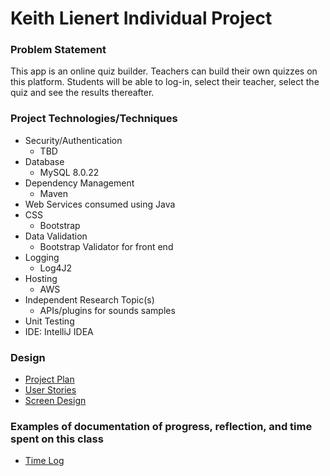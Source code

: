 # Keith Lienert Individual Project

### Problem Statement
This app is an online quiz builder.
Teachers can build their own quizzes on this platform.
Students will be able to log-in, select their teacher, select the quiz and see the results thereafter. 
 





### Project Technologies/Techniques

* Security/Authentication
  * TBD
* Database
    * MySQL 8.0.22
* Dependency Management
    * Maven
* Web Services consumed using Java
* CSS
    * Bootstrap
* Data Validation
    * Bootstrap Validator for front end
* Logging
  * Log4J2
* Hosting
    * AWS
* Independent Research Topic(s)
  * APIs/plugins for sounds samples
* Unit Testing    
* IDE: IntelliJ IDEA

### Design
* [Project Plan](projectPlan.md)
* [User Stories](DesignDocs/userStories.md)
* [Screen Design](DesignDocs/screenDesign.md)

### Examples of documentation of progress, reflection, and time spent on this class
* [Time Log](timeLog.md)